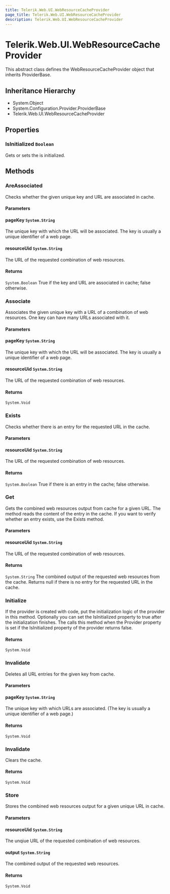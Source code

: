 ```yaml
---
title: Telerik.Web.UI.WebResourceCacheProvider
page_title: Telerik.Web.UI.WebResourceCacheProvider
description: Telerik.Web.UI.WebResourceCacheProvider
---
```


# Telerik.Web.UI.WebResourceCacheProvider

This abstract class defines the WebResourceCacheProvider object that
            inherits ProviderBase.

## Inheritance Hierarchy

* System.Object
* System.Configuration.Provider.ProviderBase
* Telerik.Web.UI.WebResourceCacheProvider

## Properties

###  IsInitialized `Boolean`

Gets or sets the is initialized.

## Methods

###  AreAssociated

Checks whether the given unique key and URL are associated in cache.

#### Parameters

#### pageKey `System.String`

The unique key with which the URL will be associated. The key is usually a unique identifier of a web page.

#### resourceUid `System.String`

The URL of the requested combination of web resources.

#### Returns

`System.Boolean` True if the key and URL are associated in cache; false otherwise.

###  Associate

Associates the given unique key with a URL of a combination of web resources.
            One key can have many URLs associated with it.

#### Parameters

#### pageKey `System.String`

The unique key with which the URL will be associated. The key is usually a unique identifier of a web page.

#### resourceUid `System.String`

The URL of the requested combination of web resources.

#### Returns

`System.Void` 

###  Exists

Checks whether there is an entry for the requested URL in the cache.

#### Parameters

#### resourceUid `System.String`

The URL of the requested combination of web resources.

#### Returns

`System.Boolean` True if there is an entry in the cache; false otherwise.

###  Get

Gets the combined web resources output from cache for a given URL.
            The method reads the content of the entry in the cache. If you want to verify whether an entry exists, use the Exists method.

#### Parameters

#### resourceUid `System.String`

The URL of the requested combination of web resources.

#### Returns

`System.String` The combined output of the requested web resources from the cache.
            Returns null if there is no entry for the requested URL in the cache.

###  Initialize

If the provider is created with code, put the initialization logic of the provider in this method.
            Optionally you can set the IsInitialized property to true after the initialization finishes.
            The  calls this method when the Provider property is set
            if the IsInitialized property of the provider returns false.

#### Returns

`System.Void` 

###  Invalidate

Deletes all URL entries for the given key from cache.

#### Parameters

#### pageKey `System.String`

The unique key with which URLs are associated.
            (The key is usually a unique identifier of a web page.)

#### Returns

`System.Void` 

###  Invalidate

Clears the cache.

#### Returns

`System.Void` 

###  Store

Stores the combined web resources output for a given unique URL in cache.

#### Parameters

#### resourceUid `System.String`

The unqiue URL of the requested combination of web resources.

#### output `System.String`

The combined output of the requested web resources.

#### Returns

`System.Void` 

